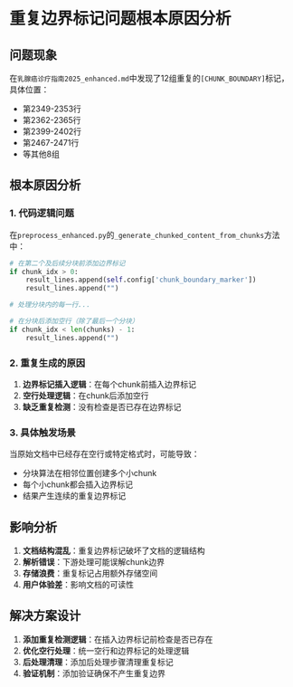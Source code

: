 # 重复边界标记问题根本原因分析

## 问题现象
在`乳腺癌诊疗指南2025_enhanced.md`中发现了12组重复的`[CHUNK_BOUNDARY]`标记，具体位置：
- 第2349-2353行
- 第2362-2365行  
- 第2399-2402行
- 第2467-2471行
- 等其他8组

## 根本原因分析

### 1. 代码逻辑问题
在`preprocess_enhanced.py`的`_generate_chunked_content_from_chunks`方法中：

```python
# 在第二个及后续分块前添加边界标记
if chunk_idx > 0:
    result_lines.append(self.config['chunk_boundary_marker'])
    result_lines.append("")

# 处理分块内的每一行...

# 在分块后添加空行（除了最后一个分块）
if chunk_idx < len(chunks) - 1:
    result_lines.append("")
```

### 2. 重复生成的原因
1. **边界标记插入逻辑**：在每个chunk前插入边界标记
2. **空行处理逻辑**：在chunk后添加空行
3. **缺乏重复检测**：没有检查是否已存在边界标记

### 3. 具体触发场景
当原始文档中已经存在空行或特定格式时，可能导致：
- 分块算法在相邻位置创建多个小chunk
- 每个小chunk都会插入边界标记
- 结果产生连续的重复边界标记

## 影响分析
1. **文档结构混乱**：重复边界标记破坏了文档的逻辑结构
2. **解析错误**：下游处理可能误解chunk边界
3. **存储浪费**：重复标记占用额外存储空间
4. **用户体验差**：影响文档的可读性

## 解决方案设计
1. **添加重复检测逻辑**：在插入边界标记前检查是否已存在
2. **优化空行处理**：统一空行和边界标记的处理逻辑
3. **后处理清理**：添加后处理步骤清理重复标记
4. **验证机制**：添加验证确保不产生重复边界